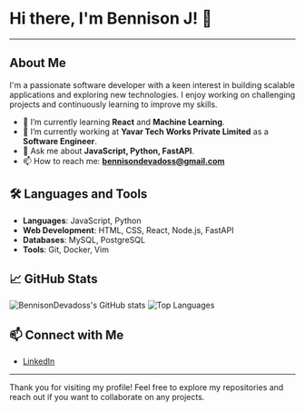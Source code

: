 # Hi there, I'm Bennison J! 👋

---

## About Me

I'm a passionate software developer with a keen interest in building scalable applications and exploring new technologies. I enjoy working on challenging projects and continuously learning to improve my skills.

- 🌱 I’m currently learning **React** and **Machine Learning**.
- 💼 I’m currently working at **Yavar Tech Works Private Limited** as a **Software Engineer**.
- 💬 Ask me about **JavaScript, Python, FastAPI**.
- 📫 How to reach me: **bennisondevadoss@gmail.com**


## 🛠️ Languages and Tools

- **Languages**: JavaScript, Python
- **Web Development**: HTML, CSS, React, Node.js, FastAPI
- **Databases**: MySQL, PostgreSQL
- **Tools**: Git, Docker, Vim


## 📈 GitHub Stats

![BennisonDevadoss's GitHub stats](https://github-readme-stats.vercel.app/api?username=BennisonDevadoss&show_icons=true&theme=radical)
![Top Languages](https://github-readme-stats.vercel.app/api/top-langs/?username=BennisonDevadoss&layout=compact&theme=radical)


## 📫 Connect with Me

- [LinkedIn](https://www.linkedin.com/in/bennisondevadoss/)
---

Thank you for visiting my profile! Feel free to explore my repositories and reach out if you want to collaborate on any projects.
